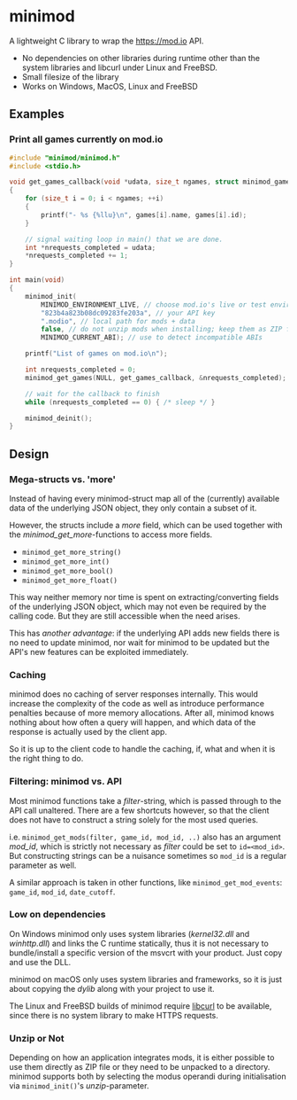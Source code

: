# minimod
A lightweight C library to wrap the https://mod.io API.

- No dependencies on other libraries during runtime other than the system libraries and libcurl under Linux and FreeBSD.
- Small filesize of the library
- Works on Windows, MacOS, Linux and FreeBSD

## Examples

### Print all games currently on mod.io
```c
#include "minimod/minimod.h"
#include <stdio.h>

void get_games_callback(void *udata, size_t ngames, struct minimod_game const *games, struct minimod_pagination const *pagination)
{
	for (size_t i = 0; i < ngames; ++i)
	{
		printf("- %s {%llu}\n", games[i].name, games[i].id);
	}

	// signal waiting loop in main() that we are done.
	int *nrequests_completed = udata;
	*nrequests_completed += 1;
}

int main(void)
{
	minimod_init(
		MINIMOD_ENVIRONMENT_LIVE, // choose mod.io's live or test environment
		"823b4a823b08dc09283fe203a", // your API key
		".modio", // local path for mods + data
		false, // do not unzip mods when installing; keep them as ZIP file
		MINIMOD_CURRENT_ABI); // use to detect incompatible ABIs

	printf("List of games on mod.io\n");

	int nrequests_completed = 0;
	minimod_get_games(NULL, get_games_callback, &nrequests_completed);

	// wait for the callback to finish
	while (nrequests_completed == 0) { /* sleep */ }

	minimod_deinit();
}
```

## Design

### Mega-structs vs. 'more'
Instead of having every minimod-struct map all of the (currently) available
data of the underlying JSON object, they only contain a subset of it.

However, the structs include a *more* field, which can be used together
with the *minimod_get_more*-functions to access more fields.
- `minimod_get_more_string()`
- `minimod_get_more_int()`
- `minimod_get_more_bool()`
- `minimod_get_more_float()`

This way neither memory nor time is spent on extracting/converting
fields of the underlying JSON object, which may not even be required
by the calling code.
But they are still accessible when the need arises.

This has *another advantage*: if the underlying API adds new fields
there is no need to update minimod, nor wait for minimod to be updated
but the API's new features can be exploited immediately.

### Caching
minimod does no caching of server responses internally. This would increase
the complexity of the code as well as introduce performance penalties
because of more memory allocations. After all, minimod knows nothing about
how often a query will happen, and which data of the response is actually
used by the client app.

So it is up to the client code to handle the caching, if, what and when it
is the right thing to do.

### Filtering: minimod vs. API
Most minimod functions take a *filter*-string, which is passed through to
the API call unaltered. There are a few shortcuts however, so that the client
does not have to construct a string solely for the most used queries.

i.e. `minimod_get_mods(filter, game_id, mod_id, ..)` also has an
argument *mod_id*, which is strictly not necessary as *filter* could be
set to `id=<mod_id>`. But constructing strings can be a nuisance sometimes
so `mod_id` is a regular parameter as well.

A similar approach is taken in other functions, like `minimod_get_mod_events`:
`game_id`, `mod_id`, `date_cutoff`.

### Low on dependencies
On Windows minimod only uses system libraries (*kernel32.dll* and *winhttp.dll*)
and links the C runtime statically, thus it is not necessary to bundle/install
a specific version of the msvcrt with your product. Just copy and use the DLL.

minimod on macOS only uses system libraries and frameworks, so it is just
about copying the *dylib* along with your project to use it.

The Linux and FreeBSD builds of minimod require [libcurl](https://curl.haxx.se/libcurl/) to be available,
since there is no system library to make HTTPS requests.

### Unzip or Not
Depending on how an application integrates mods, it is either possible
to use them directly as ZIP file or they need to be unpacked to a directory.
minimod supports both by selecting the modus operandi during initialisation
via `minimod_init()`'s *unzip*-parameter.

